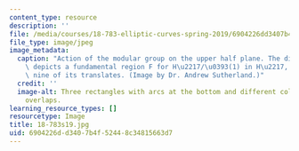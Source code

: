 ```yaml
---
content_type: resource
description: ''
file: /media/courses/18-783-elliptic-curves-spring-2019/6904226dd3407b4f52448c34815663d7_18-783s19.jpg
file_type: image/jpeg
image_metadata:
  caption: "Action of the modular group on the upper half plane. The diagram above\
    \ depicts a fundamental region F for H\u2217/\u0393(1) in H\u2217, along with\
    \ nine of its translates. (Image by Dr. Andrew Sutherland.)"
  credit: ''
  image-alt: Three rectangles with arcs at the bottom and different color areas showing
    overlaps.
learning_resource_types: []
resourcetype: Image
title: 18-783s19.jpg
uid: 6904226d-d340-7b4f-5244-8c34815663d7
---
```

